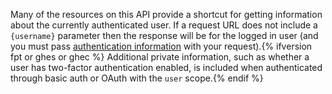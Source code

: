Many of the resources on this API provide a shortcut for getting information about the currently authenticated user. If a request URL does not include a `{username}` parameter then the response will be for the logged in user (and you must pass [authentication information](/rest/overview/resources-in-the-rest-api#authentication) with your request).{% ifversion fpt or ghes or ghec %} Additional private information, such as whether a user has two-factor authentication enabled, is included when authenticated through basic auth or OAuth with the `user` scope.{% endif %}
